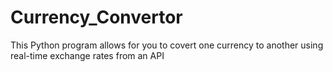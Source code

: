 # Currency_Convertor
This Python program allows for you to covert one currency to another using real-time exchange rates from an API
